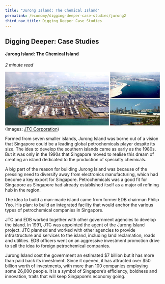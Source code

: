 ```yaml
---
title: "Jurong Island: The Chemical Island"
permalink: /economy/digging-deeper-case-studies/jurong2
third_nav_title: Digging Deeper Case Studies
---
```

## Digging Deeper: Case Studies
#### Jurong Island: The Chemical Island
<i>2 minute read</i>

![Alt text for image on Isomer site](/images/economy/case-studies/ind-jurongisland2.jpg)
(Images: [JTC Corporation](https://www.jtc.gov.sg/industrial-land-and-space/Pages/jurong-island.aspx))

Formed from seven smaller islands, Jurong Island was borne out of a vision that Singapore could be a leading global petrochemicals player despite its size. The idea to develop the southern islands came as early as the 1980s. But it was only in the 1990s that Singapore moved to realise this dream of creating an island dedicated to the production of specialty chemicals.

A big part of the reason for building Jurong Island was because of the pressing need to diversify away from electronics manufacturing, which had become a key export for Singapore. Petrochemicals was a good fit for Singapore as Singapore had already established itself as a major oil refining hub in the region.

The idea to build a man-made island came from former EDB chairman Philip Yeo. His plan: to build an integrated facility that would anchor the various types of petrochemical companies in Singapore.

JTC and EDB worked together with other government agencies to develop the island. In 1991, JTC was appointed the agent of the Jurong Island project. JTC planned and worked with other agencies to provide infrastructure and services to the island, including land reclamation, roads and utilities. EDB officers went on an aggressive investment promotion drive to sell the idea to foreign petrochemical companies.

Jurong Island cost the government an estimated $7 billion but it has more than paid back its investment. Since it opened, it has attracted over $50 billion worth of investments, with more than 100 companies employing some 26,000 people. It is a symbol of Singapore’s efficiency, boldness and innovation, traits that will keep Singapore’s economy going.
